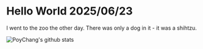 # Hello World 2025/06/23

I went to the zoo the other day. There was only a dog in it - it was a shihtzu.

![PoyChang's github stats](https://github-readme-stats.vercel.app/api?username=poychang&show_icons=true&theme=dracula)
